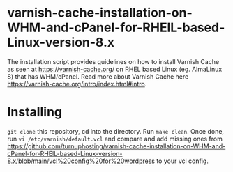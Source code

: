 # varnish-cache-installation-on-WHM-and-cPanel-for-RHElL-based-Linux-version-8.x
The installation script provides guidelines on how to install Varnish Cache as seen at https://varnish-cache.org/ on RHEL based Linux (eg. AlmaLinux 8) that has WHM/cPanel. Read more about Varnish Cache here https://varnish-cache.org/intro/index.html#intro.

# Installing
`git clone` this repository, cd into the directory. Run `make clean`.
Once done, run `vi /etc/varnish/default.vcl` and compare and add missing ones from https://github.com/turnuphosting/varnish-cache-installation-on-WHM-and-cPanel-for-RHElL-based-Linux-version-8.x/blob/main/vcl%20config%20for%20wordpress to your vcl config.
